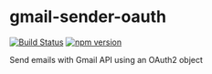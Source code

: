 # gmail-sender-oauth

[![Build Status](https://travis-ci.org/fedecia/gmail-sender-oauth.svg?branch=master)](https://travis-ci.org/fedecia/gmail-sender-oauth)
[![npm version](https://badge.fury.io/js/gmail-sender-oauth.svg)](https://badge.fury.io/js/gmail-sender-oauth)

Send emails with Gmail API using an OAuth2 object

